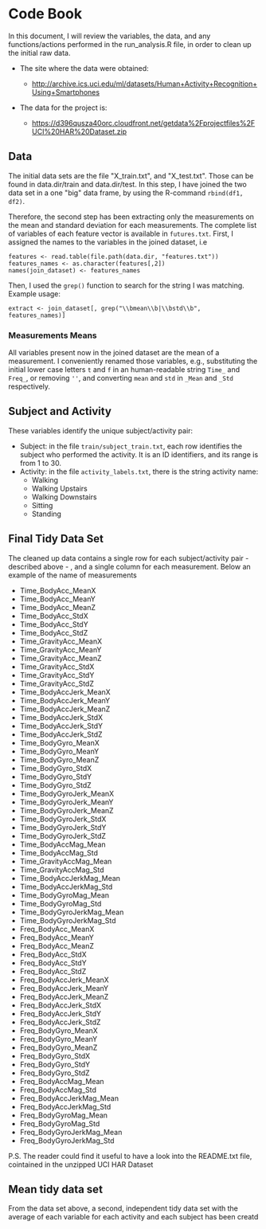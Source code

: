 # Code Book

In this document, I will review the variables, the data, and any functions/actions performed in the run_analysis.R file, 
in order to clean up the initial raw data.

* The site where the data were obtained:
  * http://archive.ics.uci.edu/ml/datasets/Human+Activity+Recognition+Using+Smartphones

* The data for the project is:
  * https://d396qusza40orc.cloudfront.net/getdata%2Fprojectfiles%2FUCI%20HAR%20Dataset.zip


## Data
The initial data sets are the file "X_train.txt", and "X_test.txt". 
Those can be found in data.dir/train and data.dir/test.
In this step, I have joined the two data set in a one "big" data frame, by 
using the R-command ```rbind(df1, df2)```.

Therefore, the second step has been extracting only the measurements on the mean and standard 
deviation for each measurements. 
The complete list of variables of each feature vector is available 
in ```futures.txt```. First, I assigned the names to the variables in the joined dataset, i.e
```
features <- read.table(file.path(data.dir, "features.txt"))
features_names <- as.character(features[,2])
names(join_dataset) <- features_names
```
Then, I used the ```grep()``` function to search for the string I was matching. 
Example usage: 
```
extract <- join_dataset[, grep("\\bmean\\b|\\bstd\\b", features_names)]
```
### Measurements Means
All variables present now in the joined dataset are the mean of a measurement.
I conveniently renamed those variables, e.g., substituting the initial lower case letters
```t``` and ```f``` in an human-readable string ```Time_``` and ```Freq_```, 
or removing ```''```, and converting ```mean``` and ```std``` in ```_Mean``` and ```_Std```
respectively. 

## Subject and Activity
These variables identify the unique subject/activity pair:
* Subject: in the file ```train/subject_train.txt```, each row identifies the subject who performed the 
activity. It is an ID identifiers, and its range is from 1 to 30. 
* Activity: in the file ```activity_labels.txt```, there is the string activity name:
  * Walking
  * Walking Upstairs
  * Walking Downstairs
  * Sitting
  * Standing
  
## Final Tidy Data Set 
The cleaned up data contains a single row for each subject/activity pair - described above - , 
and a single column for each measurement.
Below an example of the name of measurements 
  - Time_BodyAcc_MeanX
  - Time_BodyAcc_MeanY 
  - Time_BodyAcc_MeanZ 
  - Time_BodyAcc_StdX
  - Time_BodyAcc_StdY
  - Time_BodyAcc_StdZ
  - Time_GravityAcc_MeanX 
  - Time_GravityAcc_MeanY  
  - Time_GravityAcc_MeanZ 
  - Time_GravityAcc_StdX 
  - Time_GravityAcc_StdY 
  - Time_GravityAcc_StdZ
  - Time_BodyAccJerk_MeanX 
  - Time_BodyAccJerk_MeanY 
  - Time_BodyAccJerk_MeanZ 
  - Time_BodyAccJerk_StdX 
  - Time_BodyAccJerk_StdY 
  - Time_BodyAccJerk_StdZ 
  - Time_BodyGyro_MeanX 
  - Time_BodyGyro_MeanY 
  - Time_BodyGyro_MeanZ 
  - Time_BodyGyro_StdX 
  - Time_BodyGyro_StdY 
  - Time_BodyGyro_StdZ 
  - Time_BodyGyroJerk_MeanX 
  - Time_BodyGyroJerk_MeanY 
  - Time_BodyGyroJerk_MeanZ 
  - Time_BodyGyroJerk_StdX 
  - Time_BodyGyroJerk_StdY 
  - Time_BodyGyroJerk_StdZ 
  - Time_BodyAccMag_Mean 
  - Time_BodyAccMag_Std 
  - Time_GravityAccMag_Mean
  - Time_GravityAccMag_Std 
  - Time_BodyAccJerkMag_Mean 
  - Time_BodyAccJerkMag_Std 
  - Time_BodyGyroMag_Mean 
  - Time_BodyGyroMag_Std 
  - Time_BodyGyroJerkMag_Mean
  - Time_BodyGyroJerkMag_Std 
  - Freq_BodyAcc_MeanX
  - Freq_BodyAcc_MeanY
  - Freq_BodyAcc_MeanZ
  - Freq_BodyAcc_StdX
  - Freq_BodyAcc_StdY
  - Freq_BodyAcc_StdZ
  - Freq_BodyAccJerk_MeanX
  - Freq_BodyAccJerk_MeanY
  - Freq_BodyAccJerk_MeanZ
  - Freq_BodyAccJerk_StdX
  - Freq_BodyAccJerk_StdY
  - Freq_BodyAccJerk_StdZ
  - Freq_BodyGyro_MeanX
  - Freq_BodyGyro_MeanY
  - Freq_BodyGyro_MeanZ
  - Freq_BodyGyro_StdX
  - Freq_BodyGyro_StdY
  - Freq_BodyGyro_StdZ
  - Freq_BodyAccMag_Mean
  - Freq_BodyAccMag_Std
  - Freq_BodyAccJerkMag_Mean
  - Freq_BodyAccJerkMag_Std
  - Freq_BodyGyroMag_Mean 
  - Freq_BodyGyroMag_Std
  - Freq_BodyGyroJerkMag_Mean
  - Freq_BodyGyroJerkMag_Std

P.S. The reader could find it useful to have a look into the README.txt file, cointained in the unzipped UCI HAR Dataset

## Mean tidy data set
From the data set above, a second, independent tidy data set with the average of each variable for each activity and each subject has been creatd
